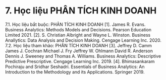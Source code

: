 # 7. Học liệu PHÂN TÍCH KINH DOANH
7.1. Học liệu bắt buộc: PHÂN TÍCH KINH DOANH \[1\]. James R. Evans. Business Analytics: Methods Models and
Decisions. Pearson Education Limited 2021.
\[2\]. S. Christian Albright and Wayne L. Winston. Business Anallytics:
Data Analysis and Decision Making. Cengage Learning Inc. 2020.
7.2. Học liệu tham khảo: PHÂN TÍCH KINH DOANH \[3\]. Jeffrey D. Camm James J. Cochran Michael J. Fry Jeffrey W.
Ohlmann David R. Anderson Dennis J. Sweeney and Thomas A. Williams.
Business Analytics: Descriptive Predictive Prescriptive. Cengage
Learning Inc. 2019.
\[4\]. Bhimasankaram Pochiraju and Sridhar Seshadri. Essentials of
Business Analytics: An Introduction to the Methodology and its
Applications. Springer 2019.

